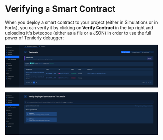 # Verifying a Smart Contract

When you deploy a smart contract to your project (either in Simulations or in Forks), you can verify it by clicking on **Verify Contract** in the top right and uploading it's bytecode (either as a file or a JSON) in order to use the full power of Tenderly debugger:

![](<../.gitbook/assets/Screenshot 2021-10-21 at 11.32.16.png>)

![](<../.gitbook/assets/Screenshot 2021-10-21 at 11.33.38.png>)
